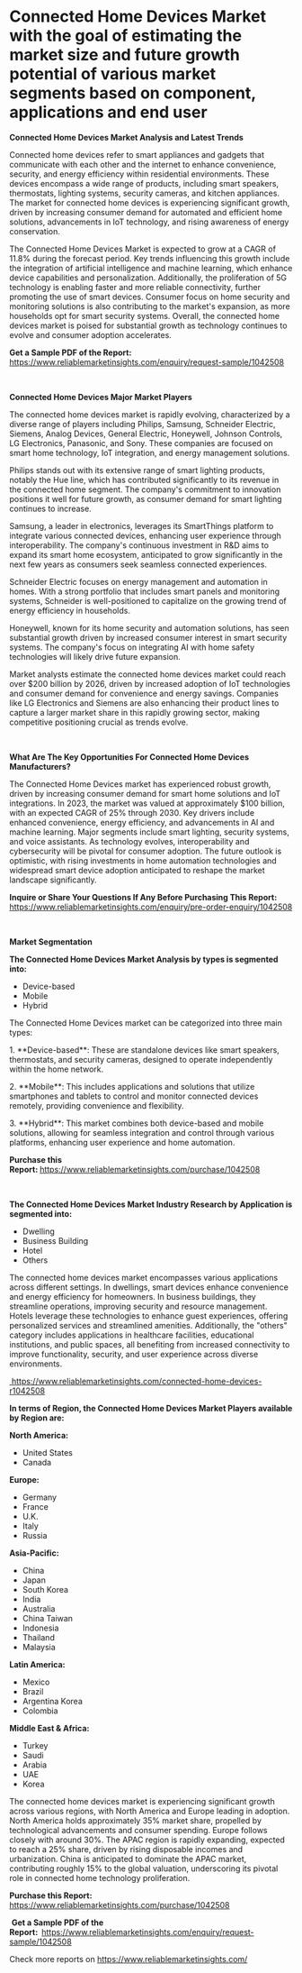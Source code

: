<p><h1>Connected Home Devices Market with the goal of estimating the market size and future growth potential of various market segments based on component, applications and end user</h1></p><p><strong>Connected Home Devices Market Analysis and Latest Trends</strong></p>
<p><p>Connected home devices refer to smart appliances and gadgets that communicate with each other and the internet to enhance convenience, security, and energy efficiency within residential environments. These devices encompass a wide range of products, including smart speakers, thermostats, lighting systems, security cameras, and kitchen appliances. The market for connected home devices is experiencing significant growth, driven by increasing consumer demand for automated and efficient home solutions, advancements in IoT technology, and rising awareness of energy conservation.</p><p>The Connected Home Devices Market is expected to grow at a CAGR of 11.8% during the forecast period. Key trends influencing this growth include the integration of artificial intelligence and machine learning, which enhance device capabilities and personalization. Additionally, the proliferation of 5G technology is enabling faster and more reliable connectivity, further promoting the use of smart devices. Consumer focus on home security and monitoring solutions is also contributing to the market's expansion, as more households opt for smart security systems. Overall, the connected home devices market is poised for substantial growth as technology continues to evolve and consumer adoption accelerates.</p></p>
<p><strong>Get a Sample PDF of the Report:&nbsp;</strong> <a href="https://www.reliablemarketinsights.com/enquiry/request-sample/1042508?utm_campaign=1166&utm_medium=2&utm_source=Github&utm_content=ia&utm_term=05022025&utm_id=connected-home-devices">https://www.reliablemarketinsights.com/enquiry/request-sample/1042508</a></p>
<p>&nbsp;</p>
<p><strong>Connected Home Devices Major Market Players</strong></p>
<p><p>The connected home devices market is rapidly evolving, characterized by a diverse range of players including Philips, Samsung, Schneider Electric, Siemens, Analog Devices, General Electric, Honeywell, Johnson Controls, LG Electronics, Panasonic, and Sony. These companies are focused on smart home technology, IoT integration, and energy management solutions.</p><p>Philips stands out with its extensive range of smart lighting products, notably the Hue line, which has contributed significantly to its revenue in the connected home segment. The company's commitment to innovation positions it well for future growth, as consumer demand for smart lighting continues to increase.</p><p>Samsung, a leader in electronics, leverages its SmartThings platform to integrate various connected devices, enhancing user experience through interoperability. The company's continuous investment in R&D aims to expand its smart home ecosystem, anticipated to grow significantly in the next few years as consumers seek seamless connected experiences.</p><p>Schneider Electric focuses on energy management and automation in homes. With a strong portfolio that includes smart panels and monitoring systems, Schneider is well-positioned to capitalize on the growing trend of energy efficiency in households.</p><p>Honeywell, known for its home security and automation solutions, has seen substantial growth driven by increased consumer interest in smart security systems. The company's focus on integrating AI with home safety technologies will likely drive future expansion.</p><p>Market analysts estimate the connected home devices market could reach over $200 billion by 2026, driven by increased adoption of IoT technologies and consumer demand for convenience and energy savings. Companies like LG Electronics and Siemens are also enhancing their product lines to capture a larger market share in this rapidly growing sector, making competitive positioning crucial as trends evolve.</p></p>
<p>&nbsp;</p>
<p><strong>What Are The Key Opportunities For Connected Home Devices Manufacturers?</strong></p>
<p><p>The Connected Home Devices market has experienced robust growth, driven by increasing consumer demand for smart home solutions and IoT integrations. In 2023, the market was valued at approximately $100 billion, with an expected CAGR of 25% through 2030. Key drivers include enhanced convenience, energy efficiency, and advancements in AI and machine learning. Major segments include smart lighting, security systems, and voice assistants. As technology evolves, interoperability and cybersecurity will be pivotal for consumer adoption. The future outlook is optimistic, with rising investments in home automation technologies and widespread smart device adoption anticipated to reshape the market landscape significantly.</p></p>
<p><strong>Inquire or Share Your Questions If Any Before Purchasing This Report:</strong> <a href="https://www.reliablemarketinsights.com/enquiry/pre-order-enquiry/1042508?utm_campaign=1166&utm_medium=2&utm_source=Github&utm_content=ia&utm_term=05022025&utm_id=connected-home-devices">https://www.reliablemarketinsights.com/enquiry/pre-order-enquiry/1042508</a></p>
<p>&nbsp;</p>
<p><strong>Market Segmentation</strong></p>
<p><strong>The Connected Home Devices Market Analysis by types is segmented into:</strong></p>
<p><ul><li>Device-based</li><li>Mobile</li><li>Hybrid</li></ul></p>
<p><p>The Connected Home Devices market can be categorized into three main types: </p><p>1. **Device-based**: These are standalone devices like smart speakers, thermostats, and security cameras, designed to operate independently within the home network.</p><p>  </p><p>2. **Mobile**: This includes applications and solutions that utilize smartphones and tablets to control and monitor connected devices remotely, providing convenience and flexibility.</p><p>3. **Hybrid**: This market combines both device-based and mobile solutions, allowing for seamless integration and control through various platforms, enhancing user experience and home automation.</p></p>
<p><strong>Purchase this Report:&nbsp;</strong><a href="https://www.reliablemarketinsights.com/purchase/1042508?utm_campaign=1166&utm_medium=2&utm_source=Github&utm_content=ia&utm_term=05022025&utm_id=connected-home-devices">https://www.reliablemarketinsights.com/purchase/1042508</a></p>
<p>&nbsp;</p>
<p><strong>The Connected Home Devices Market Industry Research by Application is segmented into:</strong></p>
<p><ul><li>Dwelling</li><li>Business Building</li><li>Hotel</li><li>Others</li></ul></p>
<p><p>The connected home devices market encompasses various applications across different settings. In dwellings, smart devices enhance convenience and energy efficiency for homeowners. In business buildings, they streamline operations, improving security and resource management. Hotels leverage these technologies to enhance guest experiences, offering personalized services and streamlined amenities. Additionally, the "others" category includes applications in healthcare facilities, educational institutions, and public spaces, all benefiting from increased connectivity to improve functionality, security, and user experience across diverse environments.</p></p>
<p><a href="https://www.reliablemarketinsights.com/connected-home-devices-r1042508?utm_campaign=1166&utm_medium=2&utm_source=Github&utm_content=ia&utm_term=05022025&utm_id=connected-home-devices">&nbsp;https://www.reliablemarketinsights.com/connected-home-devices-r1042508</a></p>
<p><strong>In terms of Region, the Connected Home Devices Market Players available by Region are:</strong></p>
<p>
    <p> <strong> North America: </strong>
        <ul>
            <li>United States</li>
            <li>Canada</li>
        </ul>
        </p> 
    <p> <strong> Europe: </strong>
        <ul>
            <li>Germany</li>
            <li>France</li>
            <li>U.K.</li>
            <li>Italy</li>
            <li>Russia</li>
        </ul>
        </p> 
    <p> <strong> Asia-Pacific: </strong>
        <ul>
            <li>China</li>
            <li>Japan</li>
            <li>South Korea</li>
            <li>India</li>
            <li>Australia</li>
            <li>China Taiwan</li>
            <li>Indonesia</li>
            <li>Thailand</li>
            <li>Malaysia</li>
        </ul>
        </p> 
    <p> <strong> Latin America: </strong>
        <ul>
            <li>Mexico</li>
            <li>Brazil</li>
            <li>Argentina Korea</li>
            <li>Colombia</li>
        </ul>
        </p> 
    <p> <strong> Middle East & Africa: </strong>
        <ul>
            <li>Turkey</li>
            <li>Saudi</li>
            <li>Arabia</li>
            <li>UAE</li>
            <li>Korea</li>
        </ul>
    </p>
    </p>
<p><p>The connected home devices market is experiencing significant growth across various regions, with North America and Europe leading in adoption. North America holds approximately 35% market share, propelled by technological advancements and consumer spending. Europe follows closely with around 30%. The APAC region is rapidly expanding, expected to reach a 25% share, driven by rising disposable incomes and urbanization. China is anticipated to dominate the APAC market, contributing roughly 15% to the global valuation, underscoring its pivotal role in connected home technology proliferation.</p></p>
<p><strong>Purchase this Report: </strong><a href="https://www.reliablemarketinsights.com/purchase/1042508?utm_campaign=1166&utm_medium=2&utm_source=Github&utm_content=ia&utm_term=05022025&utm_id=connected-home-devices">https://www.reliablemarketinsights.com/purchase/1042508</a></p>
<p>&nbsp;<strong>Get a Sample PDF of the Report:&nbsp;&nbsp;</strong><a href="https://www.reliablemarketinsights.com/enquiry/request-sample/1042508?utm_campaign=1166&utm_medium=2&utm_source=Github&utm_content=ia&utm_term=05022025&utm_id=connected-home-devices">https://www.reliablemarketinsights.com/enquiry/request-sample/1042508</a></p>
<p><strong></strong></p>
<p>Check more reports on <a href="https://www.reliablemarketinsights.com/?utm_campaign=1166&utm_medium=2&utm_source=Github&utm_content=ia&utm_term=05022025&utm_id=connected-home-devices">https://www.reliablemarketinsights.com/</a></p>